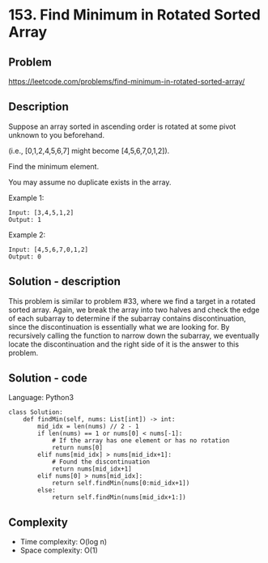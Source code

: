 # 153. Find Minimum in Rotated Sorted Array

## Problem

https://leetcode.com/problems/find-minimum-in-rotated-sorted-array/

## Description

Suppose an array sorted in ascending order is rotated at some pivot unknown to you beforehand.

(i.e.,  [0,1,2,4,5,6,7] might become  [4,5,6,7,0,1,2]).

Find the minimum element.

You may assume no duplicate exists in the array.

Example 1:

```
Input: [3,4,5,1,2] 
Output: 1
```

Example 2:

```
Input: [4,5,6,7,0,1,2]
Output: 0
```

## Solution - description

This problem is similar to problem #33, where we find a target in a rotated sorted array. Again, we break the array into two halves and check the edge of each subarray to determine if the subarray contains discontinuation, since the discontinuation is essentially what we are looking for. By recursively calling the function to narrow down the subarray, we eventually locate the discontinuation and the right side of it is the answer to this problem.

## Solution - code

Language: Python3

```
class Solution:
    def findMin(self, nums: List[int]) -> int:
        mid_idx = len(nums) // 2 - 1
        if len(nums) == 1 or nums[0] < nums[-1]:
            # If the array has one element or has no rotation
            return nums[0]
        elif nums[mid_idx] > nums[mid_idx+1]:
            # Found the discontinuation
            return nums[mid_idx+1]
        elif nums[0] > nums[mid_idx]:
            return self.findMin(nums[0:mid_idx+1])
        else:
            return self.findMin(nums[mid_idx+1:])
```

## Complexity

* Time complexity:  O(log n)
* Space complexity: O(1)
